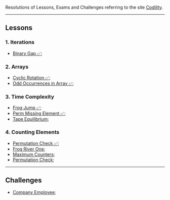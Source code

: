 Resolutions of Lessons, Exams and Challenges referring to the site [Codility](https://app.codility.com/programmers/).

---

## Lessons

### 1. Iterations

- [Binary Gap ✅](https://github.com/Sorackb/JSCodility/tree/master/Lessons/1.%20Iterations/Binary%20Gap);

### 2. Arrays

- [Cyclic Rotation ✅](https://github.com/Sorackb/JSCodility/tree/master/Lessons/2.%20Arrays/Cyclic%20Rotation);
- [Odd Occurrences in Array ✅](https://github.com/Sorackb/JSCodility/tree/master/Lessons/2.%20Arrays/Odd%20Occurrences%20in%20Array);

### 3. Time Complexity

- [Frog Jump ✅](https://github.com/Sorackb/JSCodility/tree/master/Lessons/3.%20Time%20Complexity/Frog%20Jump);
- [Perm Missing Element ✅](https://github.com/Sorackb/JSCodility/tree/master/Lessons/3.%20Time%20Complexity/Perm%20Missing%20Element);
- [Tape Equilibrium](https://github.com/Sorackb/JSCodility/tree/master/Lessons/3.%20Time%20Complexity/Tape%20Equilibrium);

### 4. Counting Elements

- [Permutation Check ✅](https://github.com/Sorackb/JSCodility/tree/master/Lessons/4.%20Counting%20Elements/Permutation%20Check);
- [Frog River One](https://github.com/Sorackb/JSCodility/tree/master/Lessons/4.%20Counting%20Elements/Frog%20River%20One);
- [Maximum Counters](https://github.com/Sorackb/JSCodility/tree/master/Lessons/4.%20Counting%20Elements/Maximum%20Counters);
- [Permutation Check](https://github.com/Sorackb/JSCodility/tree/master/Lessons/4.%20Counting%20Elements/Permutation%20Check);

---

## Challenges

- [Company Employee](https://github.com/Sorackb/JSCodility/tree/master/Challenges/1.%20Company%20Employee);